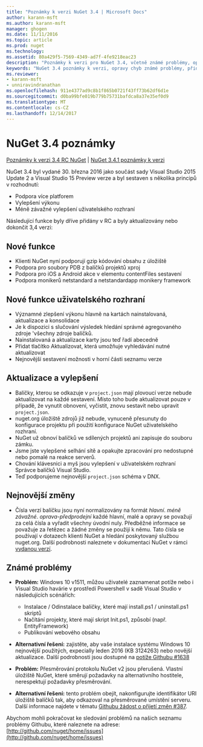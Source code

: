 ```yaml
---
title: "Poznámky k verzi NuGet 3.4 | Microsoft Docs"
author: karann-msft
ms.author: karann-msft
manager: ghogen
ms.date: 11/11/2016
ms.topic: article
ms.prod: nuget
ms.technology: 
ms.assetid: 80a429f5-7569-4349-ad7f-4fe9218eac23
description: "Poznámky k verzi pro NuGet 3.4, včetně známé problémy, opravy chyb, přidaných funkcí a chcete."
keywords: "NuGet 3.4 poznámky k verzi, opravy chyb známé problémy, přidat funkce, chcete"
ms.reviewer:
- karann-msft
- unniravindranathan
ms.openlocfilehash: 911e4377ad9c8b1f865b0721f43ff73b62df6d1e
ms.sourcegitcommit: d0ba99bfe019b779b75731bafdca8a37e35ef0d9
ms.translationtype: MT
ms.contentlocale: cs-CZ
ms.lasthandoff: 12/14/2017
---
```

# <a name="nuget-34-release-notes"></a>NuGet 3.4 poznámky

[Poznámky k verzi 3.4 RC NuGet](../release-notes/nuget-3.4-RC.md) | [NuGet 3.4.1 poznámky k verzi](../release-notes/nuget-3.4.1.md)

NuGet 3.4 byl vydané 30. března 2016 jako součást sady Visual Studio 2015 Update 2 a Visual Studio 15 Preview verze a byl sestaven s několika principů v rozhodnutí:

*  Podpora více platforem
*  Vylepšení výkonu
*  Méně závažné vylepšení uživatelského rozhraní

Následující funkce byly dříve přidány v RC a byly aktualizovány nebo dokončit 3,4 verzi:

## <a name="new-features"></a>Nové funkce

* Klienti NuGet nyní podporují gzip kódování obsahu z úložiště
* Podpora pro soubory PDB z balíčků projektů xproj
* Podpora pro iOS a Android akce v elementu contentFiles sestavení
* Podpora monikerů netstandard a netstandardapp monikery framework

## <a name="new-user-interface-features"></a>Nové funkce uživatelského rozhraní

* Významné zlepšení výkonu hlavně na kartách nainstalovaná, aktualizace a konsolidace
* Je k dispozici s slučování výsledek hledání správné agregovaného zdroje 'všechny zdroje balíčků.
* Nainstalovaná a aktualizace karty jsou teď řadí abecedně
* Přidat tlačítko Aktualizovat, která umožňuje vyhledávání nutné aktualizovat
* Nejnovější sestavení možnosti v horní části seznamu verze

## <a name="updates-and-improvements"></a>Aktualizace a vylepšení

* Balíčky, kterou se odkazuje v `project.json` mají plovoucí verze nebude aktualizovat na každé sestavení. Místo toho bude aktualizovat pouze v případě, že vynutit obnovení, vyčistit, znovu sestavit nebo upravit `project.json`.
* nuget.org úložiště zdrojů již nebude, vynuceně přesunuty do konfigurace projektu při použití konfigurace NuGet uživatelského rozhraní.
* NuGet už obnoví balíčků ve sdílených projektů ani zapisuje do souboru zámku.
* Jsme jste vylepšené selhání sítě a opakujte zpracování pro nedostupné nebo pomalé na reakce serverů.
* Chování klávesnici a myš jsou vylepšení v uživatelském rozhraní Správce balíčků Visual Studio.
* Teď podporujeme nejnovější `project.json` schéma v DNX.

## <a name="breaking-changes"></a>Nejnovější změny

* Čísla verzí balíčku jsou nyní normalizovány na formát *hlavní*. *méně závažné*. *oprava*-*předprodejní* každé hlavní, malé a opravy se považují za celá čísla a vyřadit všechny úvodní nuly.  Předběžné informace se považuje za řetězec a žádné změny se použijí k němu. Tato čísla se používají v dotazech klienti NuGet a hledání poskytovaný službou nuget.org.  Další podrobnosti naleznete v dokumentaci NuGet v rámci [vydanou verzí](../create-packages/prerelease-packages.md).

## <a name="known-issues"></a>Známé problémy

* **Problém:** Windows 10 v1511, můžou uživatelé zaznamenat potíže nebo i Visual Studio havárie v prostředí Powershell v sadě Visual Studio v následujících scénářích:
    * Instalace / Odinstalace balíčky, které mají install.ps1 / uninstall.ps1 skriptů
    * Načítání projekty, které mají skript Init.ps1, způsobí (např. EntityFramework)
    * Publikování webového obsahu

* **Alternativní řešení:** zajistěte, aby vaše instalace systému Windows 10 nejnovější použitých, expecially leden 2016 (KB 3124263) nebo novější aktualizace.  Další podrobnosti jsou dostupné na [potíže Githubu #1638](http://github.com/nuget/home/issues/1638)

* **Problém:** Přesměrování protokolu NuGet v2 jsou přerušená.
Vlastní úložiště NuGet, které směrují požadavky na alternativního hostitele, nerespektují požadavky přesměrování.
* **Alternativní řešení:** tento problém obejít, nakonfigurujte identifikátor URI úložiště balíčků tak, aby odkazoval na přesměrované umístění serveru.
Další informace najdete v tématu [Githubu žádost o přijetí změn #387](https://github.com/NuGet/NuGet.Client/pull/387).

Abychom mohli pokračovat ke sledování problémů na našich seznamu problémy Githubu, které naleznete na adrese: [http://github.com/nuget/home/issues](http://github.com/nuget/home/issues)